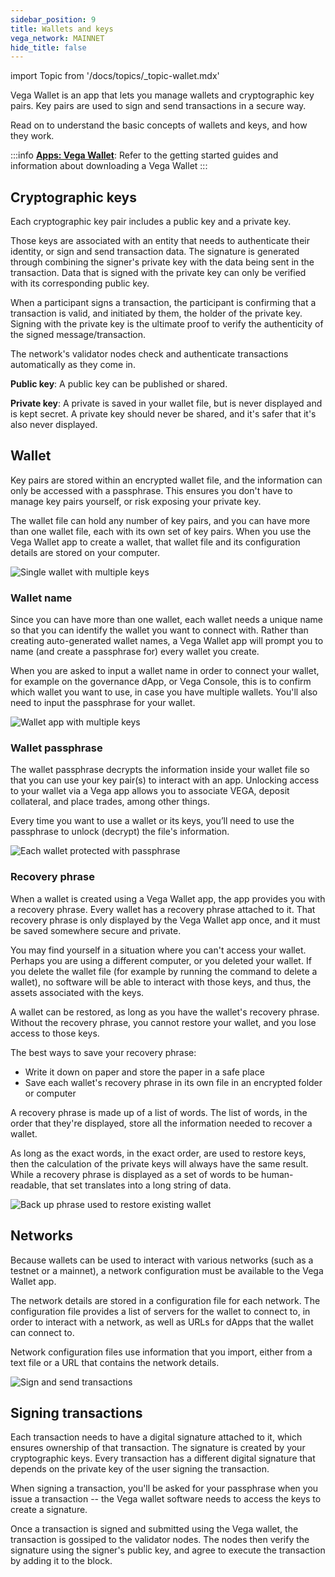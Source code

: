 ```yaml
---
sidebar_position: 9
title: Wallets and keys
vega_network: MAINNET
hide_title: false
---
```

import Topic from '/docs/topics/_topic-wallet.mdx'

<Topic />

Vega Wallet is an app that lets you manage wallets and cryptographic key pairs. Key pairs are used to sign and send transactions in a secure way. 

Read on to understand the basic concepts of wallets and keys, and how they work.

:::info
 **[Apps: Vega Wallet](../tools/vega-wallet)**: Refer to the getting started guides and information about downloading a Vega Wallet
:::

## Cryptographic keys
Each cryptographic key pair includes a public key and a private key. 

Those keys are associated with an entity that needs to authenticate their identity, or sign and send transaction data. The signature is generated through combining the signer's private key with the data being sent in the transaction. Data that is signed with the private key can only be verified with its corresponding public key.

When a participant signs a transaction, the participant is confirming that a transaction is valid, and initiated by them, the holder of the private key. Signing with the private key is the ultimate proof to verify the authenticity of the signed message/transaction.

The network's validator nodes check and authenticate transactions automatically as they come in.

**Public key**: A public key can be published or shared. 

**Private key**: A private is saved in your wallet file, but is never displayed and is kept secret. A private key should never be shared, and it's safer that it's also never displayed. 

## Wallet 
Key pairs are stored within an encrypted wallet file, and the information can only be accessed with a passphrase. This ensures you don't have to manage key pairs yourself, or risk exposing your private key. 

The wallet file can hold any number of key pairs, and you can have more than one wallet file, each with its own set of key pairs. When you use the Vega Wallet app to create a wallet, that wallet file and its configuration details are stored on your computer. 

![Single wallet with multiple keys](/img/concept-diagrams/basic-wallet.png)

### Wallet name
Since you can have more than one wallet, each wallet needs a unique name so that you can identify the wallet you want to connect with. Rather than creating auto-generated wallet names, a Vega Wallet app will prompt you to name (and create a passphrase for) every wallet you create.

When you are asked to input a wallet name in order to connect your wallet, for example on the governance dApp, or Vega Console, this is to confirm which wallet you want to use, in case you have multiple wallets. You'll also need to input the passphrase for your wallet. 

![Wallet app with multiple keys](/img/concept-diagrams/multiple-wallets.png)

### Wallet passphrase
The wallet passphrase decrypts the information inside your wallet file so that you can use your key pair(s) to interact with an app. Unlocking access to your wallet via a Vega app allows you to associate VEGA, deposit collateral, and place trades, among other things. 

Every time you want to use a wallet or its keys, you’ll need to use the passphrase to unlock (decrypt) the file's information. 

![Each wallet protected with passphrase](/img/concept-diagrams/passphrase-and-wallet.png)

### Recovery phrase
When a wallet is created using a Vega Wallet app, the app provides you with a recovery phrase. Every wallet has a recovery phrase attached to it. That recovery phrase is only displayed by the Vega Wallet app once, and it must be saved somewhere secure and private.

You may find yourself in a situation where you can't access your wallet. Perhaps you are using a different computer, or you deleted your wallet. If you delete the wallet file (for example by running the command to delete a wallet), no software will be able to interact with those keys, and thus, the assets associated with the keys. 

A wallet can be restored, as long as you have the wallet's recovery phrase. Without the recovery phrase, you cannot restore your wallet, and you lose access to those keys.

The best ways to save your recovery phrase:
* Write it down on paper and store the paper in a safe place
* Save each wallet's recovery phrase in its own file in an encrypted folder or computer

A recovery phrase is made up of a list of words. The list of words, in the order that they're displayed, store all the information needed to recover a wallet. 

As long as the exact words, in the exact order, are used to restore keys, then the calculation of the private keys will always have the same result. While a recovery phrase is displayed as a set of words to be human-readable, that set translates into a long string of data.

![Back up phrase used to restore existing wallet](/img/concept-diagrams/recovery-phrase.png)

## Networks 
Because wallets can be used to interact with various networks (such as a testnet or a mainnet), a network configuration must be available to the Vega Wallet app. 

The network details are stored in a configuration file for each network. The configuration file provides a list of servers for the wallet to connect to, in order to interact with a network, as well as URLs for dApps that the wallet can connect to. 

Network configuration files use information that you import, either from a text file or a URL that contains the network details.  

![Sign and send transactions](/img/concept-diagrams/sign-and-send-transaction.png)

## Signing transactions
Each transaction needs to have a digital signature attached to it, which ensures ownership of that transaction. The signature is created by your cryptographic keys. Every transaction has a different digital signature that depends on the private key of the user signing the transaction.

When signing a transaction, you'll be asked for your passphrase when you issue a transaction -- the Vega wallet software needs to access the keys to create a signature.

Once a transaction is signed and submitted using the Vega wallet, the transaction is gossiped to the validator nodes. The nodes then verify the signature using the signer's public key, and agree to execute the transaction by adding it to the block.
